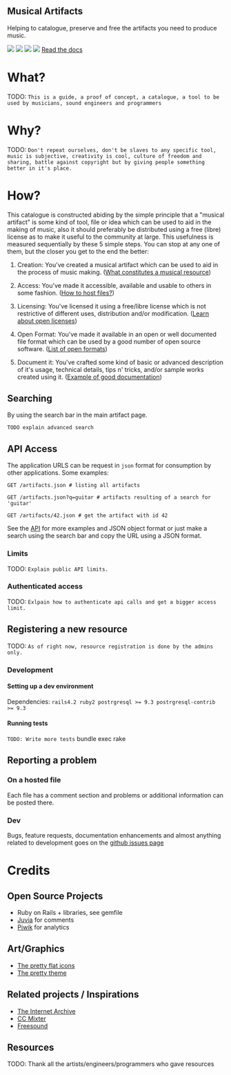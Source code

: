 Musical Artifacts
---------------------------
Helping to catalogue, preserve and free the artifacts you need to produce music.

![](https://travis-ci.org/lfzawacki/musical-artifacts.svg?branch=master) ![](https://codeclimate.com/github/lfzawacki/musical-artifacts/badges/gpa.svg) ![](https://hakiri.io/github/lfzawacki/musical-artifacts/master.svg) ![](http://inch-ci.org/github/lfzawacki/musical-artifacts.svg?branch=master) [Read the docs](https://github.com/lfzawacki/musical-artifacts/wiki)

# What?

TODO: `This is a guide, a proof of concept, a catalogue, a tool to be used by musicians, sound engineers and programmers`

# Why?

TODO: `Don't repeat ourselves, don't be slaves to any specific tool, music is subjective, creativity is cool, culture of freedom and sharing, battle against copyright but by giving people something better in it's place.`

# How?

This catalogue is constructed abiding by the simple principle that a "musical artifact" is some kind of tool, file or idea which can be used to aid in the making of music, also it should preferably be distributed using a free (libre) license as to make it useful to the community at large. This usefulness is measured sequentially by these 5 simple steps. You can stop at any one of them, but the closer you get to the end the better:

1. Creation: You've created a musical artifact which can be used to aid in the process of music making. ([What constitutes a musical resource](#))

2. Access: You've made it accessible, available and usable to others in some fashion. ([How to host files?](https://github.com/lfzawacki/musical-artifacts/wiki/File-Hosting))

3. Licensing: You've licensed it using a free/libre license which is not restrictive of different uses, distribution and/or modification. ([Learn about open licenses](https://github.com/lfzawacki/musical-artifacts/wiki/Open-Licenses))

4. Open Format: You've made it available in an open or well documented file format which can be used by a good number of open source software. ([List of open formats](https://github.com/lfzawacki/musical-artifacts/wiki/Open-Formats))

5. Document it: You've crafted some kind of basic or advanced description of it's usage, technical details, tips n' tricks, and/or sample works created using it. ([Example of good documentation](#))

## Searching

By using the search bar in the main artifact page.

`TODO explain advanced search`

## API Access

The application URLS can be request in `json` format for consumption by other applications. Some examples:

    GET /artifacts.json # listing all artifacts

    GET /artifacts.json?q=guitar # artifacts resulting of a search for 'guitar'

    GET /artifacts/42.json # get the artifact with id 42

See the [API](https://github.com/lfzawacki/musical-artifacts/wiki/API-Documentation) for more examples and JSON object format or just make a search using the search bar and copy the URL using a JSON format.

### Limits

TODO: `Explain public API limits.`

### Authenticated access

TODO: `Exlpain how to authenticate api calls and get a bigger access limit.`

## Registering a new resource

TODO: `As of right now, resource registration is done by the admins only.`

### Development

#### Setting up a dev environment

Dependencies: `rails4.2 ruby2 postrgresql >= 9.3 postrgresql-contrib >= 9.3`

#### Running tests

  `TODO: Write more tests`
  bundle exec rake

## Reporting a problem

### On a hosted file

Each file has a comment section and problems or additional information can be posted there.

### Dev

Bugs, feature requests, documentation enhancements and almost anything related to development goes on the [github issues page](https://github.com/lfzawacki/musical-artifacts/issues)

# Credits

## Open Source Projects

  * Ruby on Rails + libraries, see gemfile
  * [Juvia](https://github.com/phusion/juvia) for comments
  * [Piwik](http://piwik.org/) for analytics

## Art/Graphics

  * [The pretty flat icons](http://www.elegantthemes.com/blog/freebie-of-the-week/beautiful-flat-icons-for-free)
  * [The pretty theme](http://startbootstrap.com/template-overviews/freelancer/)

## Related projects / Inspirations

  * [The Internet Archive](https://archive.org/)
  * [CC Mixter](http://ccmixter.org/)
  * [Freesound](https://www.freesound.org/)

## Resources

TODO: Thank all the artists/engineers/programmers who gave resources
